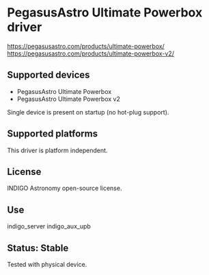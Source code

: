# PegasusAstro Ultimate Powerbox driver

https://pegasusastro.com/products/ultimate-powerbox/
https://pegasusastro.com/products/ultimate-powerbox-v2/

## Supported devices
* PegasusAstro Ultimate Powerbox
* PegasusAstro Ultimate Powerbox v2

Single device is present on startup (no hot-plug support).

## Supported platforms

This driver is platform independent.

## License

INDIGO Astronomy open-source license.

## Use

indigo_server indigo_aux_upb

## Status: Stable

Tested with physical device.

